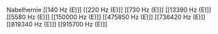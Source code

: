 Nabelhernie
[[140 Hz (E)]]
[[220 Hz (E)]]
[[730 Hz (E)]]
[[13390 Hz (E)]]
[[5580 Hz (E)]]
[[150000 Hz (E)]]
[[475850 Hz (E)]]
[[736420 Hz (E)]]
[[819340 Hz (E)]]
[[915700 Hz (E)]]